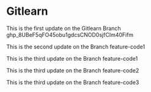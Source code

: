 # Gitlearn

This is the first update on the Gitlearn Branch
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

This is the second update on the Branch feature-code1

This is the third update on the Branch feature-code1

This is the third update on the Branch feature-code2

This is the third update on the Branch feature-code3
